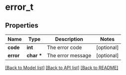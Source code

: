 # error_t

## Properties
Name | Type | Description | Notes
------------ | ------------- | ------------- | -------------
**code** | **int** | The error code | [optional] 
**error** | **char \*** | The error message | [optional] 

[[Back to Model list]](../README.md#documentation-for-models) [[Back to API list]](../README.md#documentation-for-api-endpoints) [[Back to README]](../README.md)


